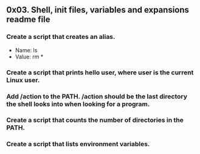 ## 0x03. Shell, init files, variables and expansions readme file
### Create a script that creates an alias.
* Name: ls
* Value: rm *
### Create a script that prints hello user, where user is the current Linux user.
### Add /action to the PATH. /action should be the last directory the shell looks into when looking for a program.
### Create a script that counts the number of directories in the PATH.
### Create a script that lists environment variables.
